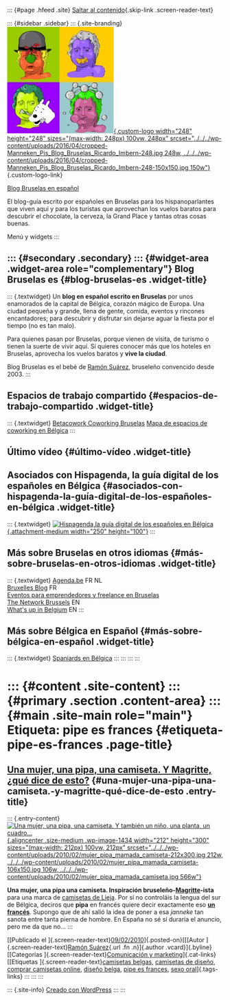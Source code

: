 ::: {#page .hfeed .site}
[Saltar al contenido](index.html#content){.skip-link
.screen-reader-text}

::: {#sidebar .sidebar}
::: {.site-branding}
[![](../../../wp-content/uploads/2016/04/cropped-Manneken_Pis_Blog_Bruselas_Ricardo_Imbern-248.jpg){.custom-logo
width="248" height="248" sizes="(max-width: 248px) 100vw, 248px"
srcset="../../../wp-content/uploads/2016/04/cropped-Manneken_Pis_Blog_Bruselas_Ricardo_Imbern-248.jpg 248w, ../../../wp-content/uploads/2016/04/cropped-Manneken_Pis_Blog_Bruselas_Ricardo_Imbern-248-150x150.jpg 150w"}](../../../index.html){.custom-logo-link}

[Blog Bruselas en español](../../../index.html)

El blog-guía escrito por españoles en Bruselas para los hispanoparlantes
que viven aquí y para los turistas que aprovechan los vuelos baratos
para descubrir el chocolate, la cerveza, la Grand Place y tantas otras
cosas buenas.

Menú y widgets
:::

::: {#secondary .secondary}
::: {#widget-area .widget-area role="complementary"}
Blog Bruselas es {#blog-bruselas-es .widget-title}
----------------

::: {.textwidget}
Un **blog en español escrito en Bruselas** por unos enamorados de la
capital de Bélgica, corazón mágico de Europa. Una ciudad pequeña y
grande, llena de gente, comida, eventos y rincones encantadores; para
descubrir y disfrutar sin dejarse aguar la fiesta por el tiempo (no es
tan malo).

Para quienes pasan por Bruselas, porque vienen de visita, de turismo o
tienen la suerte de vivir aquí. Sí quieres conocer más que los hoteles
en Bruselas, aprovecha los vuelos baratos y **vive la ciudad**.

Blog Bruselas es el bebé de [Ramón Suárez](http://www.ramonsuarez.com),
bruseleño convencido desde 2003.
:::

Espacios de trabajo compartido {#espacios-de-trabajo-compartido .widget-title}
------------------------------

::: {.textwidget}
[Betacowork Coworking Bruselas](http://www.betacowork.com) [Mapa de
espacios de coworking en Bélgica](http://coworkingbelgium.com)
:::

Último vídeo {#último-vídeo .widget-title}
------------

Asociados con Hispagenda, la guía digital de los españoles en Bélgica {#asociados-con-hispagenda-la-guía-digital-de-los-españoles-en-bélgica .widget-title}
---------------------------------------------------------------------

::: {.textwidget}
[![Hispagenda,la guía digital de los españoles en
Bélgica](../../../wp-content/uploads/2010/04/Hispagenda-250px.gif "Hispagenda, la guía digital de los españoles en Bélgica"){.attachment-medium
width="250" height="100"}](http://www.hispagenda.com)
:::

Más sobre Bruselas en otros idiomas {#más-sobre-bruselas-en-otros-idiomas .widget-title}
-----------------------------------

::: {.textwidget}
[Agenda.be](http://www.agenda.be) FR NL\
[Bruxelles Blog](http://www.bxlblog.be/) FR\
[Eventos para emprendedores y freelance en
Bruselas](http://www.betacowork.com/events/)\
[The Network
Brussels](http://groups.yahoo.com/group/TheNetworkBrussels/) EN\
[What\'s up in Belgium](http://www.whatsupin.be/) EN
:::

Más sobre Bélgica en Español {#más-sobre-bélgica-en-español .widget-title}
----------------------------

::: {.textwidget}
[Spaniards en Bélgica](http://www.spaniards.es/paises/belgica)
:::
:::
:::
:::

::: {#content .site-content}
::: {#primary .section .content-area}
::: {#main .site-main role="main"}
Etiqueta: pipe es frances {#etiqueta-pipe-es-frances .page-title}
=========================

[Una mujer, una pipa, una camiseta. Y Magritte, ¿qué dice de esto?](../../../index.html?p=1433) {#una-mujer-una-pipa-una-camiseta.-y-magritte-qué-dice-de-esto .entry-title}
-----------------------------------------------------------------------------------------------

::: {.entry-content}
[![Una mujer, una pipa, una camiseta. Y también un niño, una planta, un
cuadro\...](../../../wp-content/uploads/2010/02/mujer_pipa_mamada_camiseta-212x300.jpg "Una mujer, una pipa, una camiseta. Y también un niño, una planta, un cuadro..."){.aligncenter
.size-medium .wp-image-1434 width="212" height="300"
sizes="(max-width: 212px) 100vw, 212px"
srcset="../../../wp-content/uploads/2010/02/mujer_pipa_mamada_camiseta-212x300.jpg 212w, ../../../wp-content/uploads/2010/02/mujer_pipa_mamada_camiseta-106x150.jpg 106w, ../../../wp-content/uploads/2010/02/mujer_pipa_mamada_camiseta.jpg 566w"}](../../../wp-content/uploads/2010/02/mujer_pipa_mamada_camiseta.jpg)

**Una mujer, una pipa una camiseta. Inspiración
bruseleño-[Magritte](http://es.wikipedia.org/wiki/Ren%C3%A9_Magritte "Descubre a Magritte")-ista**
para una marca de [camisetas de
Lieja](http://sehubabe.com/ "Camisetas made in Lieja"). Por si no
controláis la lengua del sur de Bélgica, deciros que **pipa** en francés
quiere decir exactamente eso [**un
francés**](http://es.wikipedia.org/wiki/Felaci%C3%B3n "Francés en argot quiere decir mamada").
Supongo que de ahí salió la idea de poner a esa *janneke* tan sanota
entre tanta pierna de hombre. En España no sé sí duraría el anuncio,
pero me da que no...
:::

[[Publicado el
]{.screen-reader-text}[09/02/2010](../../../index.html?p=1433)]{.posted-on}[[[Autor
]{.screen-reader-text}[Ramón
Suárez](../../2010/04/30/index.html?author=2){.url .fn .n}]{.author
.vcard}]{.byline}[[Categorías ]{.screen-reader-text}[Comunicación y
marketing](../../category/comunicacion-y-marketing/index.html)]{.cat-links}[[Etiquetas
]{.screen-reader-text}[camisetas
belgas](../camisetas-belgas/index.html), [camisetas de
diseño](../camisetas-de-diseno/index.html), [comprar camisetas
online](../comprar-camisetas-online/index.html), [diseño
belga](../diseno-belga/index.html), [pipe es frances](index.html), [sexo
oral](../sexo-oral/index.html)]{.tags-links}
:::
:::
:::

::: {.site-info}
[Creado con WordPress](https://es.wordpress.org/)
:::
:::
